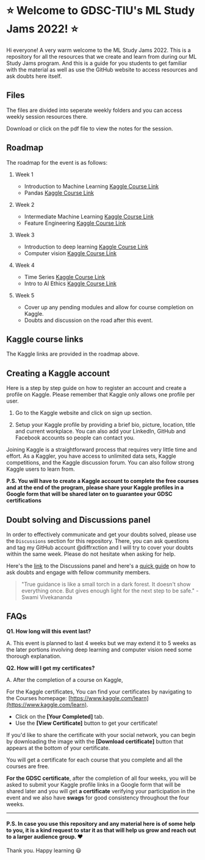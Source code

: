 # :star: Welcome to GDSC-TIU's ML Study Jams 2022! :star:

Hi everyone! A very warm welcome to the ML Study Jams 2022. This is a repository for all the resources that we create and learn from during our ML Study Jams program. And this is a guide for you students to get familiar with the material as well as use the GitHub website to access resources and ask doubts here itself.

## Files
The files are divided into seperate weekly folders and you can access weekly session resources there.

Download or click on the pdf file to view the notes for the session.

## Roadmap

The roadmap for the event is as follows:
1. Week 1
    - Introduction to Machine Learning [Kaggle Course Link](https://www.kaggle.com/learn/intro-to-machine-learning)
    - Pandas [Kaggle Course Link](https://www.kaggle.com/learn/pandas)

2. Week 2
    - Intermediate Machine Learning [Kaggle Course Link](https://www.kaggle.com/learn/intermediate-machine-learning)
    - Feature Engineering [Kaggle Course Link](https://www.kaggle.com/learn/feature-engineering)
  
3. Week 3
    - Introduction to deep learning [Kaggle Course Link](https://www.kaggle.com/learn/intro-to-deep-learning)
    - Computer vision [Kaggle Course Link](https://www.kaggle.com/learn/computer-vision)
  
4. Week 4
    - Time Series [Kaggle Course Link](https://www.kaggle.com/learn/time-series)
    - Intro to AI Ethics [Kaggle Course Link](https://www.kaggle.com/learn/intro-to-ai-ethics)

5. Week 5
    - Cover up any pending modules and allow for course completion on Kaggle.
    - Doubts and discussion on the road after this event.

## Kaggle course links

The Kaggle links are provided in the roadmap above.

## Creating a Kaggle account

Here is a step by step guide on how to register an account and create a profile on Kaggle. Please remember that Kaggle only allows one profile per user.

1.  Go to the Kaggle website  and click on sign up section.
    
2.  Setup your Kaggle profile by providing a brief bio, picture, location, title and current workplace. You can also add your LinkedIn, GitHub and Facebook accounts so people can contact you.
    
Joining Kaggle is a straightforward process that requires very little time and effort. As a Kaggler, you have access to unlimited data sets, Kaggle competitions, and the Kaggle discussion forum. You can also follow strong Kaggle users to learn from.

**P.S. You will have to create a Kaggle account to complete the free courses and at the end of the program, please share your Kaggle profiles in a Google form that will be shared later on to guarantee your GDSC certifications**

## Doubt solving and Discussions panel

In order to effectively communicate and get your doubts solved, please use the `Discussions` section for this repository. There, you can ask questions and tag my GitHub account @diffrxction and I will try to cover your doubts within the same week. Please do not hesitate when asking for help.

Here's the [link](https://github.com/dsc-tiu/MLStudyJams2022/discussions) to the Discussions panel and here's a [quick guide](https://github.com/dsc-tiu/MLStudyJams2022/discussions/2) on how to ask doubts and engage with fellow community members.

> "True guidance is like a small torch in a dark forest. It doesn't show everything once. But gives enough light for the next step to be safe." - Swami Vivekananda 

## FAQs

**Q1. How long will this event last?**

A. This event is planned to last 4 weeks but we may extend it to 5 weeks as the later portions involving deep learning and computer vision need some thorough explanation.

**Q2. How will I get my certificates?**

A. After the completion of a course on Kaggle,

For the Kaggle certificates, 
You can find your certificates by navigating to the Courses homepage: [https://www.kaggle.com/learn](https://www.kaggle.com/learn).

-   Click on the **[Your Completed]** tab.
-   Use the **[View Certificate]** button to get your certificate!

If you'd like to share the certificate with your social network, you can begin by downloading the image with the **[Download certificate]** button that appears at the bottom of your certificate.

You will get a certificate for each course that you complete and all the courses are free.

**For the GDSC certificate**, after the completion of all four weeks, you will be asked to submit your Kaggle profile links in a Google form that will be shared later and you will get **a certificate** verifying your participation in the event and we also have **swags** for good consistency throughout the four weeks.

------------

#### P.S.  In case you use this repository and any material here is of some help to you, it is a kind request to star it as that will help us grow and reach out to a larger audience group. :heart:
Thank you. Happy learning :smiley:
